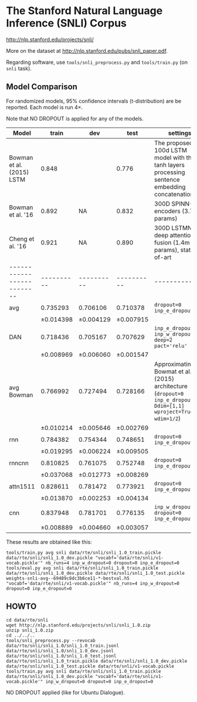 The Stanford Natural Language Inference (SNLI) Corpus
=====================================================

http://nlp.stanford.edu/projects/snli/

More on the dataset at http://nlp.stanford.edu/pubs/snli_paper.pdf.

Regarding software, use ``tools/snli_preprocess.py`` and ``tools/train.py``
(on ``snli`` task).

Model Comparison
----------------

For randomized models, 95% confidence intervals (t-distribution) are be reported.
Each model is run 4×.

Note that NO DROPOUT is applied for any of the models.

| Model                    | train    | dev      | test  | settings
|--------------------------|----------|----------|----------|----------
| Bowman et al.(2015) LSTM | 0.848    |          | 0.776    | The proposed 100d LSTM model with three tanh layers processing sentence embedding concatenation
| Bowman et al. '16        | 0.892    |   NA     | 0.832    | 300D SPINN-NP encoders (3.7m params)
| Cheng et al. '16         | 0.921    |   NA     | 0.890    | 300D LSTMN with deep attention fusion (1.4m params), state-of-art
|--------------------------|----------|----------|----------|----------
| avg                      | 0.735293 | 0.706106 | 0.710378 | ``dropout=0`` ``inp_e_dropout=0``
|                          |±0.014398 |±0.004129 |±0.007915 |
| DAN                      | 0.718436 | 0.705167 | 0.707629 | ``inp_e_dropout=0`` ``inp_w_dropout=1/3`` ``deep=2`` ``pact='relu'``
|                          |±0.008969 |±0.006060 |±0.001547 |
| avg Bowman               | 0.766992 | 0.727494 | 0.728166 | Approximating Bowmat et al. (2015) architecture (``dropout=0`` ``inp_e_dropout=0`` ``Ddim=[1,1]`` ``wproject=True`` ``wdim=1/2``)
|                          |±0.010214 |±0.005646 |±0.002769 |
| rnn                      | 0.784382 | 0.754344 | 0.748651 | ``dropout=0`` ``inp_e_dropout=0``
|                          |±0.019295 |±0.006224 |±0.009505 |
| rnncnn                   | 0.810825 | 0.761075 | 0.752748 | ``dropout=0`` ``inp_e_dropout=0``
|                          |±0.037068 |±0.012773 |±0.008269 |
| attn1511                 | 0.828611 | 0.781472 | 0.773921 | ``dropout=0`` ``inp_e_dropout=0``
|                          |±0.013870 |±0.002253 |±0.004134 |
| cnn                      | 0.837948 | 0.781701 | 0.776135 | ``inp_w_dropout=0`` ``dropout=0`` ``inp_e_dropout=0``
|                          |±0.008889 |±0.004660 |±0.003057 |

These results are obtained like this:

	tools/train.py avg snli data/rte/snli/snli_1.0_train.pickle data/rte/snli/snli_1.0_dev.pickle "vocabf='data/rte/snli/v1-vocab.pickle'" nb_runs=4 inp_w_dropout=0 dropout=0 inp_e_dropout=0
	tools/eval.py avg snli data/rte/snli/snli_1.0_train.pickle data/rte/snli/snli_1.0_dev.pickle data/rte/snli/snli_1.0_test.pickle weights-snli-avg--69489c8dc3b6ce11-*-bestval.h5 "vocabf='data/rte/snli/v1-vocab.pickle'" nb_runs=4 inp_w_dropout=0 dropout=0 inp_e_dropout=0

HOWTO
-----

	cd data/rte/snli
	wget http://nlp.stanford.edu/projects/snli/snli_1.0.zip
	unzip snli_1.0.zip
	cd ../../..
	tools/snli_preprocess.py --revocab data/rte/snli/snli_1.0/snli_1.0_train.jsonl data/rte/snli/snli_1.0/snli_1.0_dev.jsonl data/rte/snli/snli_1.0/snli_1.0_test.jsonl data/rte/snli/snli_1.0_train.pickle data/rte/snli/snli_1.0_dev.pickle data/rte/snli/snli_1.0_test.pickle data/rte/snli/v1-vocab.pickle
	tools/train.py avg snli data/rte/snli/snli_1.0_train.pickle data/rte/snli/snli_1.0_dev.pickle "vocabf='data/rte/snli/v1-vocab.pickle'" inp_w_dropout=0 dropout=0 inp_e_dropout=0

NO DROPOUT applied (like for Ubuntu Dialogue).
